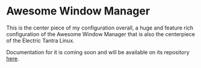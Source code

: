 # Awesome Window Manager

This is the center piece of my configuration overall, a huge and feature rich configuration of the Awesome Window Manager that is also the centerpiece of the Electric Tantra Linux. 

Documentation for it is coming soon and will be available on its repository [here](https://github.com/the-Electric-Tantra-Linux/awesome).

